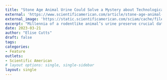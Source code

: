 ```yaml
---
title: "Stone Age Animal Urine Could Solve a Mystery about Technological Development"
external: 'https://www.scientificamerican.com/article/stone-age-animal-urine-could-solve-a-mystery-about-technological-development/'
external_image: 'https://static.scientificamerican.com/sciam/cache/file/2DC61005-C10B-4381-9A673B9CABB27A99_source.jpg?w=590&h=800&B0A7100E-C5BA-4DBF-A9A21ED0EC2CC66D'
excerpt: "Millennia of a rodentlike animal’s urine preserve crucial data that could help scientists understand early humans’ leap forward"
date: 2023-03-21
author: "Elise Cutts"
draft: false
tags:
categories:
- Feature
outlets:
- Scientific American
# layout options: single, single-sidebar
layout: single
---
```


